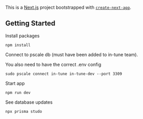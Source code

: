 This is a [Next.js](https://nextjs.org/) project bootstrapped with [`create-next-app`](https://github.com/vercel/next.js/tree/canary/packages/create-next-app).

## Getting Started

Install packages

```
npm install
```

Connect to pscale db (must have been added to in-tune team).

You also need to have the correct .env config

```
sudo pscale connect in-tune in-tune-dev --port 3309
```

Start app

```
npm run dev
```

See database updates

```
npx prisma studo
```
